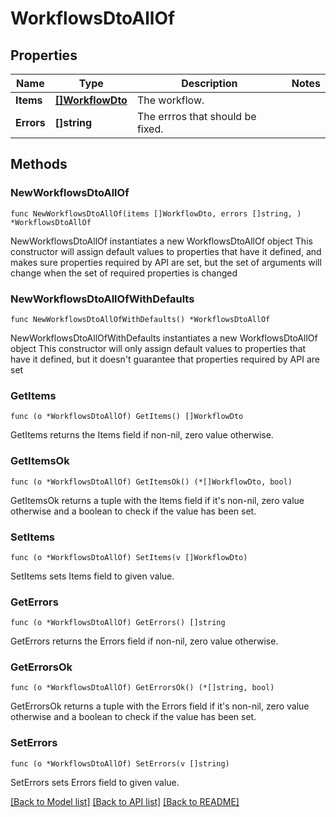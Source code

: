 # WorkflowsDtoAllOf

## Properties

Name | Type | Description | Notes
------------ | ------------- | ------------- | -------------
**Items** | [**[]WorkflowDto**](WorkflowDto.md) | The workflow. | 
**Errors** | **[]string** | The errros that should be fixed. | 

## Methods

### NewWorkflowsDtoAllOf

`func NewWorkflowsDtoAllOf(items []WorkflowDto, errors []string, ) *WorkflowsDtoAllOf`

NewWorkflowsDtoAllOf instantiates a new WorkflowsDtoAllOf object
This constructor will assign default values to properties that have it defined,
and makes sure properties required by API are set, but the set of arguments
will change when the set of required properties is changed

### NewWorkflowsDtoAllOfWithDefaults

`func NewWorkflowsDtoAllOfWithDefaults() *WorkflowsDtoAllOf`

NewWorkflowsDtoAllOfWithDefaults instantiates a new WorkflowsDtoAllOf object
This constructor will only assign default values to properties that have it defined,
but it doesn't guarantee that properties required by API are set

### GetItems

`func (o *WorkflowsDtoAllOf) GetItems() []WorkflowDto`

GetItems returns the Items field if non-nil, zero value otherwise.

### GetItemsOk

`func (o *WorkflowsDtoAllOf) GetItemsOk() (*[]WorkflowDto, bool)`

GetItemsOk returns a tuple with the Items field if it's non-nil, zero value otherwise
and a boolean to check if the value has been set.

### SetItems

`func (o *WorkflowsDtoAllOf) SetItems(v []WorkflowDto)`

SetItems sets Items field to given value.


### GetErrors

`func (o *WorkflowsDtoAllOf) GetErrors() []string`

GetErrors returns the Errors field if non-nil, zero value otherwise.

### GetErrorsOk

`func (o *WorkflowsDtoAllOf) GetErrorsOk() (*[]string, bool)`

GetErrorsOk returns a tuple with the Errors field if it's non-nil, zero value otherwise
and a boolean to check if the value has been set.

### SetErrors

`func (o *WorkflowsDtoAllOf) SetErrors(v []string)`

SetErrors sets Errors field to given value.



[[Back to Model list]](../README.md#documentation-for-models) [[Back to API list]](../README.md#documentation-for-api-endpoints) [[Back to README]](../README.md)


